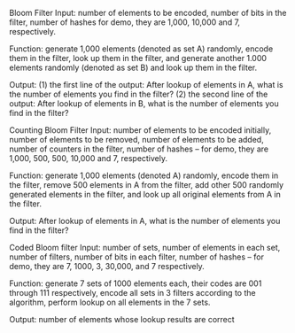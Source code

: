 Bloom Filter
Input: number of elements to be encoded, number of bits in the filter, number of hashes for demo, they are 1,000, 10,000 and 7, respectively.

Function: generate 1,000 elements (denoted as set A) randomly, encode them in the filter, look up them in the filter, and generate another 1.000 elements randomly (denoted
as set B) and look up them in the filter.

Output: (1) the first line of the output: After lookup of elements in A, what is the number of elements you find in the filter?
(2) the second line of the output: After lookup of elements in B, what is the number of elements you find in the filter?

Counting Bloom Filter
Input: number of elements to be encoded initially, number of elements to be removed, number of elements to be added, number of counters in the filter, number of hashes –
for demo, they are 1,000, 500, 500, 10,000 and 7, respectively.

Function: generate 1,000 elements (denoted A) randomly, encode them in the filter, remove 500 elements in A from the filter, add other 500 randomly generated elements in
the filter, and look up all original elements from A in the filter.

Output: After lookup of elements in A, what is the number of elements you find in the filter?

Coded Bloom filter
Input: number of sets, number of elements in each set, number of filters, number of bits in each filter, number of hashes – for demo, they are 7, 1000, 3, 30,000, and 7 respectively.

Function: generate 7 sets of 1000 elements each, their codes are 001 through 111 respectively, encode all sets in 3 filters according to the algorithm, perform lookup on all
elements in the 7 sets.

Output: number of elements whose lookup results are correct
